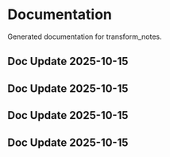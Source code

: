 # Documentation

Generated documentation for transform_notes.

## Doc Update 2025-10-15

## Doc Update 2025-10-15

## Doc Update 2025-10-15

## Doc Update 2025-10-15
